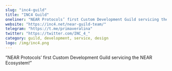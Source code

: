 ```yaml
---
slug: "inc4-guild"
title: "INC4 Guild"
oneliner: "NEAR Protocols’ first Custom Development Guild servicing the NEAR Ecosystem!"
website: "https://inc4.net/near-guild-team/"
telegram: "https://t.me/primaveralina"
twitter: "https://twitter.com/INC_4_"
category: guild, development, service, design
logo: /img/inc4.png
---
```


“NEAR Protocols’ first Custom Development Guild servicing the NEAR Ecosystem!”
